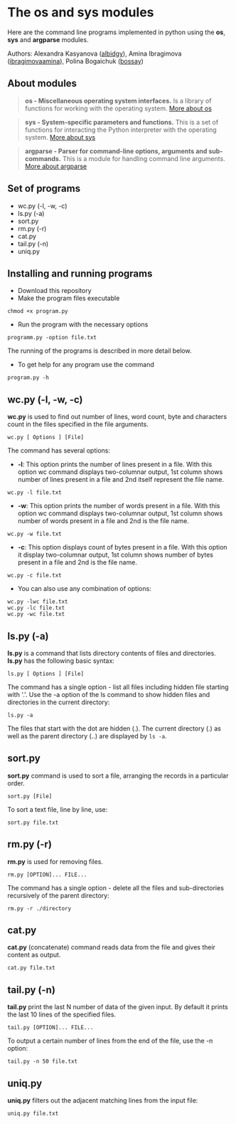 # The os and sys modules

Here are the command line programs implemented in python using the **os**, **sys** and **argparse** modules.

Authors: Alexandra Kasyanova ([albidgy](https://github.com/albidgy)), Amina Ibragimova ([ibragimovaamina](https://github.com/ibragimovaamina)), Polina Bogaichuk ([bossay](https://github.com/bossay))

## About modules

> **os - Miscellaneous operating system interfaces.** Is a library of functions for working with the operating system. [More about os](https://docs.python.org/3/library/os.html)

> **sys - System-specific parameters and functions.** This is a set of functions for interacting the Python interpreter with the operating system. [More about sys](https://docs.python.org/3/library/sys.html)

> **argparse - Parser for command-line options, arguments and sub-commands.** This is a module for handling command line arguments. [More about argparse](https://docs.python.org/3/library/argparse.html)


## Set of programs

+ wc.py (-l, -w, -c)
+ ls.py (-a)
+ sort.py
+ rm.py (-r)
+ cat.py
+ tail.py (-n)
+ uniq.py

## Installing and running programs

+ Download this repository
+ Make the program files executable

```{ruby}
chmod +x program.py
```

+ Run the program with the necessary options

```{ruby}
programm.py -option file.txt
```
The running of the programs is described in more detail below.

+ To get help for any program use the command

```{ruby}
program.py -h
```

## wc.py (-l, -w, -c)
**wc.py** is used to find out number of lines, word count, byte and characters count in the files specified in the file arguments.

```{ruby}
wc.py [ Options ] [File]
```

The command has several options:

+ **-l**: This option prints the number of lines present in a file. With this option wc command displays two-columnar output, 1st column shows number of lines present in a file and 2nd itself represent the file name.

```{ruby}
wc.py -l file.txt
```

+ **-w**: This option prints the number of words present in a file. With this option wc command displays two-columnar output, 1st column shows number of words present in a file and 2nd is the file name.

```{ruby}
wc.py -w file.txt
```

+ **-c**: This option displays count of bytes present in a file. With this option it display two-columnar output, 1st column shows number of bytes present in a file and 2nd is the file name.

```{ruby}
wc.py -c file.txt
```

+ You can also use any combination of options:

```{ruby}
wc.py -lwc file.txt
wc.py -lc file.txt
wc.py -wc file.txt
```

## ls.py (-a)
**ls.py** is a command that lists directory contents of files and directories. **ls.py** has the following basic syntax:

```{ruby}
ls.py [ Options ] [File]
```
The command has a single option - list all files including hidden file starting with '.'. Use the -a option of the ls command to show hidden files and directories in the current directory:

```{ruby}
ls.py -a
```
The files that start with the dot are hidden (.). The current directory (.) as well as the parent directory (..) are displayed by `ls -a`.

## sort.py
**sort.py** command is used to sort a file, arranging the records in a particular order.

```{ruby}
sort.py [File]
```
To sort a text file, line by line, use:

```{ruby}
sort.py file.txt
```

## rm.py (-r)

**rm.py** is used for removing files.

```{ruby}
rm.py [OPTION]... FILE...
```
The command has a single option - delete all the files and sub-directories recursively of the parent directory:

```{ruby}
rm.py -r ./directory
```

## cat.py

**cat.py** (concatenate) command reads data from the file and gives their content as output. 

```{ruby}
cat.py file.txt
```


## tail.py (-n)

**tail.py** print the last N number of data of the given input. By default it prints the last 10 lines of the specified files.

```{ruby}
tail.py [OPTION]... FILE...
```
To output a certain number of lines from the end of the file, use the -n option:

```{ruby}
tail.py -n 50 file.txt
```

## uniq.py

**uniq.py** filters out the adjacent matching lines from the input file:

```{ruby}
uniq.py file.txt
```
